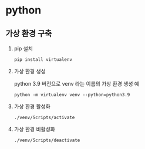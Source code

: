 # python

## 가상 환경 구축

1. pip 설치

    ```
    pip install virtualenv 
    ```

2. 가상 환경 생성

    python 3.9 버전으로 venv 라는 이름의 가상 환경 생성 예

    ```
    python -m virtualenv venv --python=python3.9
    ```

3. 가상 환경 활성화

    ```
    ./venv/Scripts/activate
    ```

4. 가상 환경 비활성화

    ```
    ./venv/Scripts/deactivate
    ```
